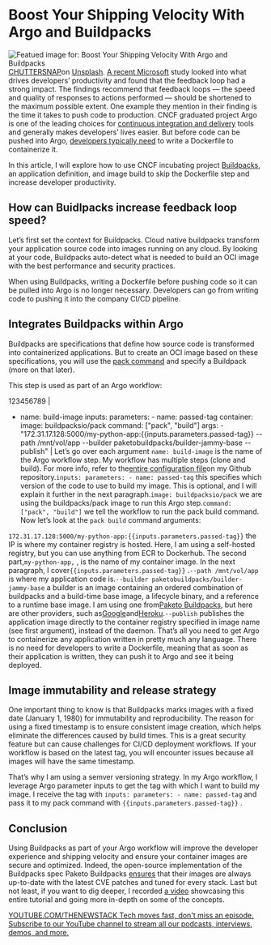 # Boost Your Shipping Velocity With Argo and Buildpacks
![Featued image for: Boost Your Shipping Velocity With Argo and Buildpacks](https://cdn.thenewstack.io/media/2024/10/99798b46-chuttersnap-at5-ssyp6e4-unsplash-1024x683.jpg)
[CHUTTERSNAP](https://unsplash.com/@chuttersnap?utm_content=creditCopyText&utm_medium=referral&utm_source=unsplash)on
[Unsplash](https://unsplash.com/photos/assorted-shipping-trailers-in-port-aT5-sSYP6e4?utm_content=creditCopyText&utm_medium=referral&utm_source=unsplash).
[A recent Microsoft](https://queue.acm.org/detail.cfm?id=3595878) study looked into what drives developers’ productivity and found that the feedback loop had a strong impact. The findings recommend that feedback loops — the speed and quality of responses to actions performed — should be shortened to the maximum possible extent. One example they mention in their finding is the time it takes to push code to production.
CNCF graduated project Argo is one of the leading choices for [continuous integration and delivery](https://thenewstack.io/how-continuous-integration-and-continuous-delivery-ci-cd-enhances-devops/) tools and generally makes developers’ lives easier. But before code can be pushed into Argo, [developers typically need](https://thenewstack.io/5-things-developers-need-to-know-about-kubernetes-management/) to write a Dockerfile to containerize it.

In this article, I will explore how to use CNCF incubating project [Buildpacks](https://buildpacks.io/), an application definition, and image build to skip the Dockerfile step and increase developer productivity.

## How can Buidlpacks increase feedback loop speed?
Let’s first set the context for Buildpacks. Cloud native buildpacks transform your application source code into images running on any cloud. By looking at your code, Buildpacks auto-detect what is needed to build an OCI image with the best performance and security practices.

When using Buildpacks, writing a Dockerfile before pushing code so it can be pulled into Argo is no longer necessary. Developers can go from writing code to pushing it into the company CI/CD pipeline.

## Integrates Buildpacks within Argo
Buildpacks are specifications that define how source code is transformed into containerized applications. But to create an OCI image based on these specifications, you will use the [pack command](https://buildpacks.io/docs/for-platform-operators/how-to/integrate-ci/pack/) and specify a Buildpack (more on that later).

This step is used as part of an Argo workflow:

123456789 |
- name: build-image inputs: parameters: - name: passed-tag container: image: buildpacksio/pack command: ["pack", "build"] args: - "172.31.17.128:5000/my-python-app:{{inputs.parameters.passed-tag}} --path /mnt/vol/app --builder paketobuildpacks/builder-jammy-base --publish" |
Let’s go over each argument
`name: build-image`
is the name of the Argo workflow step. My workflow has multiple steps (clone and build). For more info, refer to the[entire configuration file](https://github.com/sylvainkalache/deploy-buildpack-containerized-python-app-to-argo/blob/main/pack-build-argo-workflow.yaml)on my Github repository.`inputs: parameters: - name: passed-tag`
this specifies which version of the code to use to build my image. This is optional, and I will explain it further in the next paragraph.`image: buildpacksio/pack`
we are using the buildpacks/pack image to run this Argo step.`command: ["pack", "build"]`
we tell the workflow to run the pack build command.
Now let’s look at the `pack build`
command arguments:

`172.31.17.128:5000/my-python-app:{{inputs.parameters.passed-tag}}`
the IP is where my container registry is hosted. Here, I am using a self-hosted registry, but you can use anything from ECR to Dockerhub. The second part,`my-python-app,`
, is the name of my container image. In the next paragraph, I cover`{{inputs.parameters.passed-tag}}`
.`--path /mnt/vol/app`
is where my application code is.`--builder paketobuildpacks/builder-jammy-base`
a builder is an image containing an ordered combination of buildpacks and a build-time base image, a lifecycle binary, and a reference to a runtime base image. I am using one from[Paketo Buildpacks](https://paketo.io/), but here are other providers, such as[Google](https://cloud.google.com/docs/buildpacks/builders)and[Heroku](https://devcenter.heroku.com/articles/buildpacks).`--publish`
publishes the application image directly to the container registry specified in image name (see first argument), instead of the daemon.
That’s all you need to get Argo to containerize any application written in pretty much any language. There is no need for developers to write a Dockerfile, meaning that as soon as their application is written, they can push it to Argo and see it being deployed.

## Image immutability and release strategy
One important thing to know is that Buildpacks marks images with a fixed date (January 1, 1980) for immutability and reproducibility. The reason for using a fixed timestamp is to ensure consistent image creation, which helps eliminate the differences caused by build times. This is a great security feature but can cause challenges for CI/CD deployment workflows. If your workflow is based on the latest tag, you will encounter issues because all images will have the same timestamp.

That’s why I am using a semver versioning strategy. In my Argo workflow, I leverage Argo parameter inputs to get the tag with which I want to build my image. I receive the tag with `inputs: parameters: - name: passed-tag`
and pass it to my pack command with `{{inputs.parameters.passed-tag}}`
.

## Conclusion
Using Buildpacks as part of your Argo workflow will improve the developer experience and shipping velocity and ensure your container images are secure and optimized. Indeed, the open-source implementation of the Buildpacks spec Paketo Buildpacks [ensures](https://paketo.io/docs/concepts/stacks/) that their images are always up-to-date with the latest CVE patches and tuned for every stack. Last but not least, if you want to dig deeper, I recorded [a video](https://youtu.be/TojM-kmYeXA) showcasing this entire tutorial and going more in-depth on some of the concepts.

[
YOUTUBE.COM/THENEWSTACK
Tech moves fast, don't miss an episode. Subscribe to our YouTube
channel to stream all our podcasts, interviews, demos, and more.
](https://youtube.com/thenewstack?sub_confirmation=1)